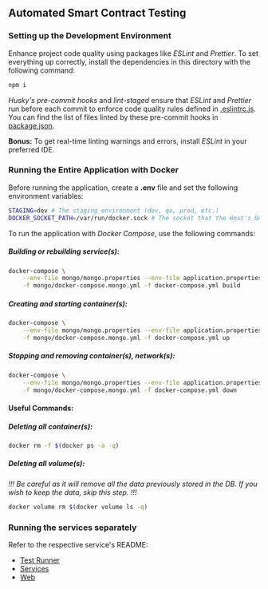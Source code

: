 ## Automated Smart Contract Testing

### Setting up the Development Environment

Enhance project code quality using packages like _ESLint_ and _Prettier_. To set everything up correctly, install the dependencies in this directory with the following command:

```bash
npm i
```

_Husky's pre-commit hooks_ and _lint-staged_ ensure that _ESLint_ and _Prettier_ run before each commit to enforce code quality rules defined in [.eslintrc.js](./.eslintrc.js). You can find the list of files linted by these pre-commit hooks in [package.json](./package.json).

**Bonus:** To get real-time linting warnings and errors, install _ESLint_ in your preferred IDE.

### Running the Entire Application with Docker

Before running the application, create a **.env** file and set the following environment variables:

```bash
STAGING=dev # The staging environment (dev, qa, prod, etc.)
DOCKER_SOCKET_PATH=/var/run/docker.sock # The socket that the Host's Docker Daemon runs on
```

To run the application with _Docker Compose_, use the following commands:

##### Building or rebuilding service(s):

```bash
docker-compose \
    --env-file mongo/mongo.properties --env-file application.properties --env-file .env \
    -f mongo/docker-compose.mongo.yml -f docker-compose.yml build
```

##### Creating and starting container(s):

```bash
docker-compose \
    --env-file mongo/mongo.properties --env-file application.properties --env-file .env \
    -f mongo/docker-compose.mongo.yml -f docker-compose.yml up
```

##### Stopping and removing container(s), network(s):

```bash
docker-compose \
    --env-file mongo/mongo.properties --env-file application.properties --env-file .env \
    -f mongo/docker-compose.mongo.yml -f docker-compose.yml down
```

#### Useful Commands:

##### Deleting all container(s):

```bash
docker rm -f $(docker ps -a -q)
```

##### Deleting all volume(s):

_!!! Be careful as it will remove all the data previously stored in the DB. If you wish to keep the data, skip this step. !!!_

```bash
docker volume rm $(docker volume ls -q)
```

### Running the services separately

Refer to the respective service's README:

- [Test Runner](./test-runner/README.md)
- [Services](./services/README.md)
- [Web](./web/README.md)
